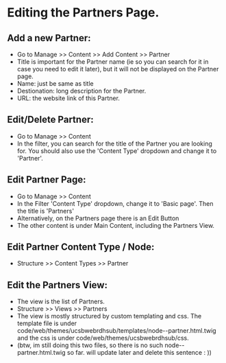 # Editing the Partners Page.

## Add a new Partner:
- Go to Manage >> Content >> Add Content >> Partner
- Title is important for the Partner name (ie so you can search for it in case you need to edit it later), but it will not be displayed on the Partner page.
- Name: just be same as title
- Destionation: long description for the Partner.  
- URL: the website link of this Partner.
  
## Edit/Delete Partner:
- Go to Manage >> Content
- In the filter, you can search for the title of the Partner you are looking for.  You should also use the 'Content Type' dropdown and change it to 'Partner'.  

## Edit Partner Page:  
- Go to Manage >> Content
- In the Filter 'Content Type' dropdown, change it to 'Basic page'.  Then the title is 'Partners'  
- Alternatively, on the Partners page there is an Edit Button
- The other content is under Main Content, including the Partners View.


## Edit Partner Content Type / Node:
- Structure >> Content Types >> Partner

## Edit the Partners View:
- The view is the list of Partners.
- Structure >> Views >> Partners
- The view is mostly structured by custom templating and css.  The template file is under code/web/themes/ucsbwebrdhsub/templates/node--partner.html.twig and the css is under  code/web/themes/ucsbwebrdhsub/css.
- (btw, im still doing this two files, so there is no such node--partner.html.twig so far. will update later and delete this sentence : ))
